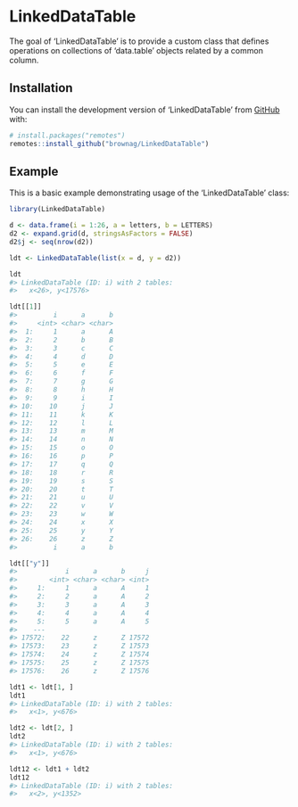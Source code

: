 
<!-- README.md is generated from README.Rmd. Please edit that file -->

# LinkedDataTable

<!-- badges: start -->
<!-- badges: end -->

The goal of ‘LinkedDataTable’ is to provide a custom class that defines
operations on collections of ‘data.table’ objects related by a common
column.

## Installation

You can install the development version of ‘LinkedDataTable’ from
[GitHub](https://github.com/) with:

``` r
# install.packages("remotes")
remotes::install_github("brownag/LinkedDataTable")
```

## Example

This is a basic example demonstrating usage of the ‘LinkedDataTable’
class:

``` r
library(LinkedDataTable)

d <- data.frame(i = 1:26, a = letters, b = LETTERS)
d2 <- expand.grid(d, stringsAsFactors = FALSE)
d2$j <- seq(nrow(d2))

ldt <- LinkedDataTable(list(x = d, y = d2))

ldt
#> LinkedDataTable (ID: i) with 2 tables:
#>   x<26>, y<17576>

ldt[[1]]
#>         i      a      b
#>     <int> <char> <char>
#>  1:     1      a      A
#>  2:     2      b      B
#>  3:     3      c      C
#>  4:     4      d      D
#>  5:     5      e      E
#>  6:     6      f      F
#>  7:     7      g      G
#>  8:     8      h      H
#>  9:     9      i      I
#> 10:    10      j      J
#> 11:    11      k      K
#> 12:    12      l      L
#> 13:    13      m      M
#> 14:    14      n      N
#> 15:    15      o      O
#> 16:    16      p      P
#> 17:    17      q      Q
#> 18:    18      r      R
#> 19:    19      s      S
#> 20:    20      t      T
#> 21:    21      u      U
#> 22:    22      v      V
#> 23:    23      w      W
#> 24:    24      x      X
#> 25:    25      y      Y
#> 26:    26      z      Z
#>         i      a      b

ldt[["y"]]
#>            i      a      b     j
#>        <int> <char> <char> <int>
#>     1:     1      a      A     1
#>     2:     2      a      A     2
#>     3:     3      a      A     3
#>     4:     4      a      A     4
#>     5:     5      a      A     5
#>    ---                          
#> 17572:    22      z      Z 17572
#> 17573:    23      z      Z 17573
#> 17574:    24      z      Z 17574
#> 17575:    25      z      Z 17575
#> 17576:    26      z      Z 17576

ldt1 <- ldt[1, ]
ldt1
#> LinkedDataTable (ID: i) with 2 tables:
#>   x<1>, y<676>

ldt2 <- ldt[2, ]
ldt2
#> LinkedDataTable (ID: i) with 2 tables:
#>   x<1>, y<676>

ldt12 <- ldt1 + ldt2
ldt12
#> LinkedDataTable (ID: i) with 2 tables:
#>   x<2>, y<1352>
```

